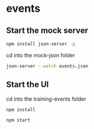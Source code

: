# events

## Start the mock server

 ```bash
 npm install json-server -g
 ```
 
 cd into the mock-json folder

 ```bash
 json-server --watch events.json
 ```
 
 ## Start the UI
 
 cd into the training-events folder

 ```bash
 npm install
 
 npm start
```